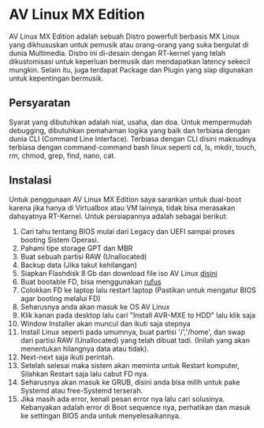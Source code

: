 # AV Linux MX Edition

AV Linux MX Edition adalah sebuah Distro powerfull berbasis MX Linux yang dikhususkan untuk pemusik atau orang-orang yang suka bergulat di dunia Multimedia. Distro ini di-desain dengan RT-kernel yang telah dikustomisasi untuk keperluan bermusik dan mendapatkan latency sekecil mungkin. Selain itu, juga terdapat Package dan Plugin yang siap digunakan untuk kepentingan bermusik.

## Persyaratan

Syarat yang dibutuhkan adalah niat, usaha, dan doa. Untuk mempermudah debugging, dibutuhkan pemahaman logika yang baik dan terbiasa dengan dunia CLI (Command Line Interface). Terbiasa dengan CLI disini maksudnya terbiasa dengan command-command bash linux seperti cd, ls, mkdir, touch, rm, chmod, grep, find, nano, cat.

## Instalasi

Untuk penggunaan AV Linux MX Edition saya sarankan untuk dual-boot karena jika hanya di Virtualbox atau VM lainnya, tidak bisa merasakan dahsyatnya RT-Kernel. Untuk persiapannya adalah sebagai berikut:

1. Cari tahu tentang BIOS mulai dari Legacy dan UEFI sampai proses booting Sistem Operasi.
2. Pahami tipe storage GPT dan MBR
3. Buat sebuah partisi RAW (Unallocated)
4. Backup data (Jika takut kehilangan)
5. Siapkan Flashdisk 8 Gb dan download file iso AV Linux [disini](http://www.bandshed.net/avlinux/)
6. Buat bootable FD, bisa menggunakan [rufus](https://rufus.ie/en/)
7. Colokkan FD ke laptop lalu restart laptop (Pastikan untuk mengatur BIOS agar booting melalui FD)
8. Seharusnya anda akan masuk ke OS AV Linux
9. Klik kanan pada desktop lalu cari "Install AVR-MXE to HDD" lalu klik saja
10. Window Installer akan muncul dan ikuti saja stepnya
11. Install Linux seperti pada umumnya, buat partisi '/','/home', dan swap dari partisi RAW (Unallocated) yang telah dibuat tadi. (Inilah yang akan menentukan hilangnya data atau tidak).
12. Next-next saja ikuti perintah.
13. Setelah selesai maka sistem akan meminta untuk Restart komputer, Silahkan Restart saja lalu cabut FD nya.
14. Seharusnya akan masuk ke GRUB, disini anda bisa milih untuk pake Systemd atau free-Systemd terserah.
15. Jika masih ada error, kenali pesan error nya lalu cari solusinya. Kebanyakan adalah error di Boot sequence nya, perhatikan dan masuk ke settingan BIOS anda untuk menyelesaikannya.
